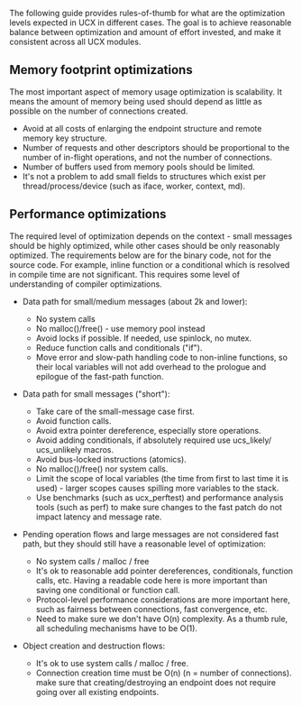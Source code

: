 
The following guide provides rules-of-thumb for what are the 
optimization levels expected in UCX in different cases. The goal is 
to achieve reasonable balance between optimization and amount of 
effort invested, and make it consistent across all UCX modules.


Memory footprint optimizations
------------------------------

The most important aspect of memory usage optimization is scalability.
It means the amount of memory being used should depend as little as 
possible on the number of connections created. 

* Avoid at all costs of enlarging the endpoint structure and remote
  memory key structure.
* Number of requests and other descriptors should be proportional to 
  the number of in-flight operations, and not the number of 
  connections.
* Number of buffers used from memory pools should be limited. 
* It's not a problem to add small fields to structures which exist 
  per thread/process/device (such as iface, worker, context, md).


Performance optimizations
-------------------------

The required level of optimization depends on the context - small 
messages should be highly optimized, while other cases should be only
reasonably optimized. The requirements below are for the binary code, 
not for the source code. For example, inline function or a conditional
which is resolved in compile time are not significant. This requires 
some level of understanding of compiler optimizations.

* Data path for small/medium messages (about 2k and lower):
  - No system calls
  - No malloc()/free() - use memory pool instead
  - Avoid locks if possible. If needed, use spinlock, no mutex.
  - Reduce function calls and conditionals ("if").
  - Move error and slow-path handling code to non-inline functions, so
    their local variables will not add overhead to the prologue and 
    epilogue of the fast-path function.

* Data path for small messages ("short"):
  - Take care of the small-message case first.
  - Avoid function calls.
  - Avoid extra pointer dereference, especially store operations.
  - Avoid adding conditionals, if absolutely required use ucs_likely/
    ucs_unlikely macros.
  - Avoid bus-locked instructions (atomics).
  - No malloc()/free() nor system calls.
  - Limit the scope of local variables (the time from first to last 
    time it is used) - larger scopes causes spilling more variables to
    the stack.
  - Use benchmarks (such as ucx_perftest) and performance analysis 
    tools (such as perf) to make sure changes to the fast patch do not 
    impact latency and message rate.

* Pending operation flows and large messages are not considered fast 
  path, but they should still have a reasonable level of optimization:
  - No system calls / malloc / free
  - It's ok to reasonable add pointer dereferences, conditionals, 
    function calls, etc. Having a readable code here is more important
    than saving one conditional or function call.
  - Protocol-level performance considerations are more important here, 
    such as fairness between connections, fast convergence, etc.
  - Need to make sure we don't have O(n) complexity. As a thumb rule, 
    all scheduling mechanisms have to be O(1).

* Object creation and destruction flows:
  - It's ok to use system calls / malloc / free.
  - Connection creation time must be O(n) (n = number of connections).
    make sure that creating/destroying an endpoint does not require 
    going over all existing endpoints.
   


